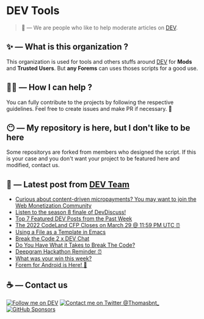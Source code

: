 # DEV Tools

> 🔧 — We are people who like to help moderate articles on [DEV](https://dev.to).

## ✨ — What is this organization ?

This organization is used for tools and others stuffs around [DEV](https://dev.to) for **Mods** and **Trusted Users**. But __any Forems__ can uses thoses scripts for a good use.


## 💪🏼 — How I can help ?

You can fully contribute to the projects by following the respective guidelines. Feel free to create issues and make PR if necessary. 🎉

## 😶 — My repository is here, but I don't like to be here

Some repositorys are forked from members who designed the script. If this is your case and you don't want your project to be featured here and modified, contact us.

## 📝 — Latest post from [DEV Team](https://dev.to/devteam)

<!-- BLOG-POST-LIST:START -->
- [Curious about content-driven micropayments? You may want to join the Web Monetization Community](https://dev.to/devteam/curious-about-content-driven-micropayments-you-may-want-to-join-the-web-monetization-community-4lk6)
- [Listen to the season 8 finale of DevDiscuss!](https://dev.to/devteam/listen-to-the-season-8-finale-of-devdiscuss-25db)
- [Top 7 Featured DEV Posts from the Past Week](https://dev.to/devteam/top-7-featured-dev-posts-from-the-past-week-3bd2)
- [The 2022 CodeLand CFP Closes on March 29 @ 11:59 PM UTC ⏰](https://dev.to/devteam/the-2022-codeland-cfp-closes-on-march-29-1159-pm-utc-4ikd)
- [Using a File as a Template in Emacs](https://dev.to/devteam/using-a-file-as-a-template-in-emacs-gkn)
- [Break the Code 2 x DEV Chat](https://dev.to/devteam/break-the-code-2-x-dev-chat-5739)
- [Do You Have What it Takes to Break The Code?](https://dev.to/devteam/do-you-have-what-it-takes-to-break-the-code-2246)
- [Deepgram Hackathon Reminder ⏰](https://dev.to/devteam/deepgram-hackathon-reminder-2ig0)
- [What was your win this week?](https://dev.to/devteam/what-was-your-win-this-week-3e0k)
- [Forem for Android is Here! 🤖](https://dev.to/devteam/forem-for-android-is-here-38ik)
<!-- BLOG-POST-LIST:END -->


## ☕ — Contact us

[![Follow me on DEV](https://img.shields.io/badge/dev.to-%2308090A.svg?&style=for-the-badge&logo=dev.to&logoColor=white&alt=devto)](https://dev.to/thomasbnt)
[![Contact me on Twitter @Thomasbnt_](https://img.shields.io/badge/Contact%20me%20on%20Twitter-%231DA1F2.svg?&style=for-the-badge&logo=twitter&logoColor=white&alt=twitter)](https://twitter.com/messages/1142357270-1142357270?text=Hello,%20I%20contact%20you%20from%20devtotools%20&recipient_id=1142357270) [![GitHub Sponsors](https://img.shields.io/badge/Sponsor%20me-%23EA54AE.svg?&style=for-the-badge&logo=github-sponsors&logoColor=white)](https://github.com/sponsors/thomasbnt)


